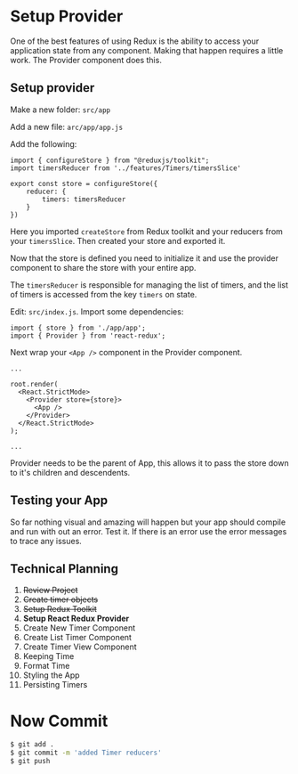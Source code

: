 # Setup Provider

One of the best features of using Redux is the ability to access your application state from any component. Making that happen requires a little work. The Provider component does this. 

## Setup provider

Make a new folder: `src/app`

Add a new file: `arc/app/app.js`

Add the following: 

```JS
import { configureStore } from "@reduxjs/toolkit";
import timersReducer from '../features/Timers/timersSlice'

export const store = configureStore({
	reducer: {
		timers: timersReducer
	}
})
```

Here you imported `createStore` from Redux toolkit and your reducers from your `timersSlice`. Then created your store and exported it. 

Now that the store is defined you need to initialize it and use the provider component to share the store with your entire app. 

The `timersReducer` is responsible for managing the list of timers, and the list of timers is accessed from the key `timers` on state. 

Edit: `src/index.js`. Import some dependencies:

```JS
import { store } from './app/app';
import { Provider } from 'react-redux';
```

Next wrap your `<App />` component in the Provider component.

```JS
...

root.render(
  <React.StrictMode>
    <Provider store={store}>
      <App />
    </Provider>
  </React.StrictMode>
);

...
```

Provider needs to be the parent of App, this allows it to pass the store down to it's children and descendents. 

## Testing your App

So far nothing visual and amazing will happen but your app should compile and run with out an error. Test it. If there is an error use the error messages to trace any issues. 

## Technical Planning

1. ~~Review Project~~
2. ~~Create timer objects~~
3. ~~Setup Redux Toolkit~~
4. **Setup React Redux Provider**
5. Create New Timer Component
6. Create List Timer Component
7. Create Timer View Component
8. Keeping Time
9. Format Time
10. Styling the App
11. Persisting Timers

# Now Commit


```bash
$ git add .
$ git commit -m 'added Timer reducers'
$ git push
```
